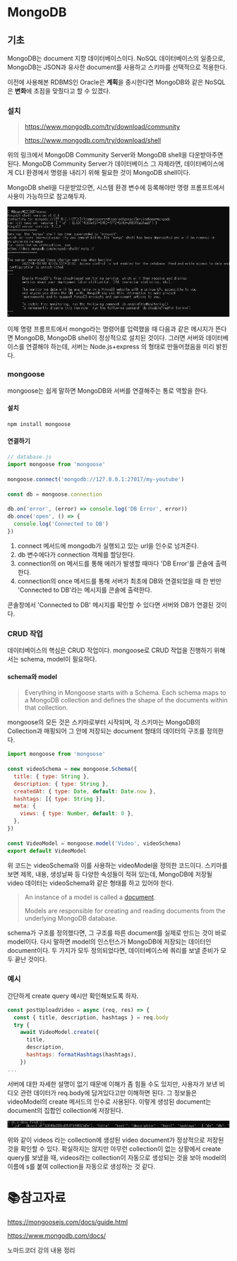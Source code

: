 # MongoDB

## 기초

MongoDB는 document 지향 데이터베이스이다. NoSQL 데이터베이스의 일종으로, MongoDB는 JSON과 유사한 document를 사용하고 스키마를 선택적으로 적용한다. 

이전에 사용해본 RDBMS인 Oracle은 **계획**을 중시한다면 MongoDB와 같은 NoSQL은 **변화**에 초점을 맞췄다고 할 수 있겠다.

###  설치

> https://www.mongodb.com/try/download/community
>
> https://www.mongodb.com/try/download/shell

위의 링크에서 MongoDB Community Server와 MongoDB shell을 다운받아주면 된다. MongoDB Community Server가 데이터베이스 그 자체라면, 데이터베이스에게 CLI 환경에서 명령을 내리기 위해 필요한 것이 MongoDB shell이다.

MongoDB shell을 다운받았으면, 시스템 환경 변수에 등록해야만 명령 프롬프트에서 사용이 가능하므로 참고해두자.

![image-20220518141655252](md-images/image-20220518141655252.png)	

이제 명령 프롬프트에서 mongo라는 명령어를 입력했을 때 다음과 같은 메시지가 뜬다면 MongoDB, MongoDB shell이 정상적으로 설치된 것이다. 그러면 서버와 데이터베이스를 연결해야 하는데, 서버는 Node.js+express 의 형태로 만들어졌음을 미리 밝힌다.

### mongoose

mongoose는 쉽게 말하면 MongoDB와 서버를 연결해주는 통로 역할을 한다.

#### 설치

```
npm install mongoose
```

#### 연결하기

```javascript
// database.js
import mongoose from 'mongoose'

mongoose.connect('mongodb://127.0.0.1:27017/my-youtube')

const db = mongoose.connection

db.on('error', (error) => console.log('DB Error', error))
db.once('open', () => {
  console.log('Connected to DB')
})
```

1. connect 메서드에 mongodb가 실행되고 있는 url을 인수로 넘겨준다.
2. db 변수에다가 connection 객체를 할당한다.
3. connection의 on 메서드를 통해 에러가 발생할 때마다 'DB Error'를 콘솔에 출력한다.
4. connection의 once 메서드를 통해 서버가 최초에 DB와 연결되었을 때 한 번만 'Connected to DB'라는 메시지를 콘솔에 출력한다.

콘솔창에서 'Connected to DB' 메시지를 확인할 수 있다면 서버와 DB가 연결된 것이다.

### CRUD 작업

데이터베이스의 핵심은 CRUD 작업이다. mongoose로 CRUD 작업을 진행하기 위해서는 schema, model이 필요하다.

#### schema와 model

> Everything in Mongoose starts with a Schema. Each schema maps to a MongoDB collection and defines the shape of the documents within that collection.

mongoose의 모든 것은 스키마로부터 시작되며, 각 스키마는 MongoDB의 Collection과 매핑되어 그 안에 저장되는 document 형태의 데이터의 구조를 정의한다.

```js
import mongoose from 'mongoose'

const videoSchema = new mongoose.Schema({
  title: { type: String },
  description: { type: String },
  createdAt: { type: Date, default: Date.now },
  hashtags: [{ type: String }],
  meta: {
    views: { type: Number, default: 0 },
  },
})

const VideoModel = mongoose.model('Video', videoSchema)
export default VideoModel
```

위 코드는 videoSchema와 이를 사용하는 videoModel을 정의한 코드이다. 스키마를 보면 제목, 내용, 생성날짜 등 다양한 속성들이 적혀 있는데, MongoDB에 저장될 video 데이터는 videoSchema와 같은 형태를 하고 있어야 한다.

> An instance of a model is called a [document](https://mongoosejs.com/docs/documents.html).
>
> Models are responsible for creating and reading documents from the underlying MongoDB database.

schema가 구조를 정의했다면, 그 구조를 따른 document를 실제로 만드는 것이 바로 model이다. 다시 말하면 model의 인스턴스가 MongoDB에 저장되는 데이터인 document이다. 두 가지가 모두 정의되었다면, 데이터베이스에 쿼리를 보낼 준비가 모두 끝난 것이다.

### 예시

간단하게 create query 예시만 확인해보도록 하자.

```js
const postUploadVideo = async (req, res) => {
  const { title, description, hashtags } = req.body
  try {
    await VideoModel.create({
      title,
      description,
      hashtags: formatHashtags(hashtags),
    })
...
```

서버에 대한 자세한 설명이 없기 때문에 이해가 좀 힘들 수도 있지만, 사용자가 보낸 비디오 관련 데이터가 req.body에 담겨있다고만 이해하면 된다. 그  정보들은 videoModel의 create 메서드의 인수로 사용된다. 이렇게 생성된 document는 document의 집합인 collection에 저장된다.

![image-20220518152149410](md-images/image-20220518152149410.png)	

위와 같이 videos 라는 collection에 생성된 video document가 정상적으로 저장된 것을 확인할 수 있다. 확실하지는 않지만 아무런 collection이 없는 상황에서 create query를 보냈을 때, videos라는 collection이 자동으로 생성되는 것을 보아 model의 이름에 s를 붙여 collection을 자동으로 생성하는 것 같다.

# :books:참고자료

https://mongoosejs.com/docs/guide.html

https://www.mongodb.com/docs/

노마드코더 강의 내용 정리